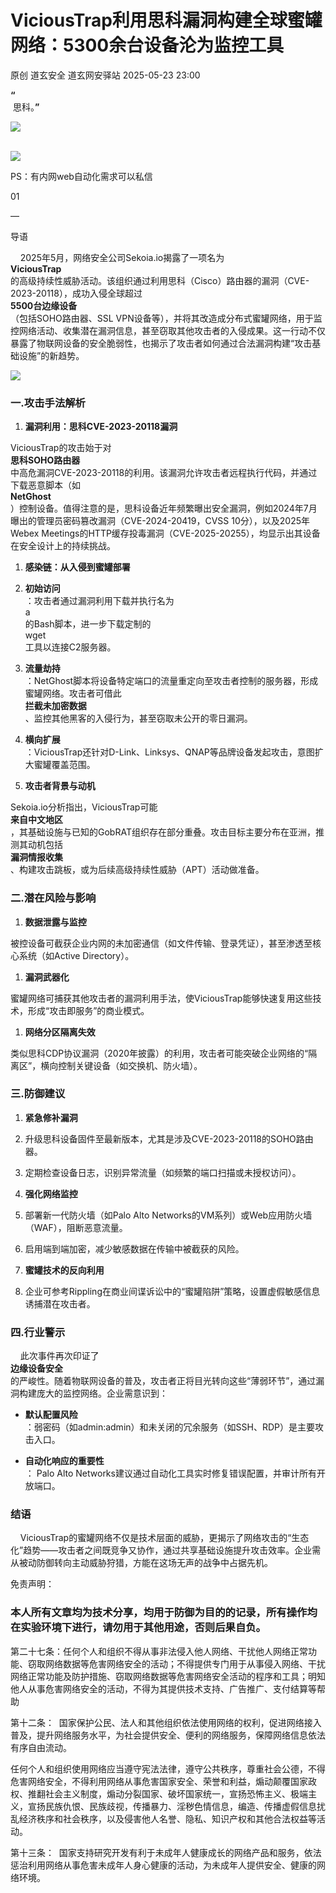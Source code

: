 #  ViciousTrap利用思科漏洞构建全球蜜罐网络：5300余台设备沦为监控工具   
原创 道玄安全  道玄网安驿站   2025-05-23 23:00  
  
**“**  
 思科。**”**  
  
![](https://mmbiz.qpic.cn/sz_mmbiz_png/L369x9IF3yPA9bic9zzTydWv4XTTHH2NAiamMp8Kxsh4s2lukPuyuwnia3NiaHkiaU8a3JGFhLvNnYvtLvHTFAd91Rw/640?wx_fmt=png&from=appmsg "")  
  
      
![](https://mmbiz.qpic.cn/sz_mmbiz_png/L369x9IF3yPMwVHx9iaPDKDhBJiajRW2DIdq0Wxe7JcpgKDia3zMfgicaaD6Auwn6Q3GGm2vI0eNh1Qic6OUhHMjE7g/640?wx_fmt=png&from=appmsg "")  
  
  
  
PS：有内网web自动化需求可以私信  
  
  
  
  
01  
  
—  
  
  
  
导语  
  
  
    2025年5月，网络安全公司Sekoia.io揭露了一项名为  
**ViciousTrap**  
的高级持续性威胁活动。该组织通过利用思科（Cisco）路由器的漏洞（CVE-2023-20118），成功入侵全球超过  
**5500台边缘设备**  
（包括SOHO路由器、SSL VPN设备等），并将其改造成分布式蜜罐网络，用于监控网络活动、收集潜在漏洞信息，甚至窃取其他攻击者的入侵成果。这一行动不仅暴露了物联网设备的安全脆弱性，也揭示了攻击者如何通过合法漏洞构建“攻击基础设施”的新趋势。  
  
![](https://mmbiz.qpic.cn/sz_mmbiz_png/L369x9IF3yP5ltOMOeWLkQ1FpotL86aCPU8JsbX5HQDqW65rBZ8ibHJaaPgHP0ufAH0lq7jrgbTBXB8p5xxcdwA/640?wx_fmt=png&from=appmsg "")  
  
### 一.攻击手法解析  
1. **漏洞利用：思科CVE-2023-20118漏洞**  
  
  
ViciousTrap的攻击始于对  
**思科SOHO路由器**  
中高危漏洞CVE-2023-20118的利用。该漏洞允许攻击者远程执行代码，并通过下载恶意脚本（如  
**NetGhost**  
）控制设备。值得注意的是，思科设备近年频繁曝出安全漏洞，例如2024年7月曝出的管理员密码篡改漏洞（CVE-2024-20419，CVSS 10分），以及2025年Webex Meetings的HTTP缓存投毒漏洞（CVE-2025-20255），均显示出其设备在安全设计上的持续挑战。  
  
1. **感染链：从入侵到蜜罐部署**  
  
1. **初始访问**  
：攻击者通过漏洞利用下载并执行名为  
a  
的Bash脚本，进一步下载定制的  
wget  
工具以连接C2服务器。  
  
1. **流量劫持**  
：NetGhost脚本将设备特定端口的流量重定向至攻击者控制的服务器，形成蜜罐网络。攻击者可借此  
**拦截未加密数据**  
、监控其他黑客的入侵行为，甚至窃取未公开的零日漏洞。  
  
1. **横向扩展**  
：ViciousTrap还针对D-Link、Linksys、QNAP等品牌设备发起攻击，意图扩大蜜罐覆盖范围。  
  
1. **攻击者背景与动机**  
  
  
Sekoia.io分析指出，ViciousTrap可能  
**来自中文地区**  
，其基础设施与已知的GobRAT组织存在部分重叠。攻击目标主要分布在亚洲，推测其动机包括  
**漏洞情报收集**  
、构建攻击跳板，或为后续高级持续性威胁（APT）活动做准备。  
  
### 二.潜在风险与影响  
1. **数据泄露与监控**  
  
  
被控设备可截获企业内网的未加密通信（如文件传输、登录凭证），甚至渗透至核心系统（如Active Directory）。  
  
1. **漏洞武器化**  
  
  
蜜罐网络可捕获其他攻击者的漏洞利用手法，使ViciousTrap能够快速复用这些技术，形成“攻击即服务”的商业模式。  
  
1. **网络分区隔离失效**  
  
  
类似思科CDP协议漏洞（2020年披露）的利用，攻击者可能突破企业网络的“隔离区”，横向控制关键设备（如交换机、防火墙）。  
  
### 三.防御建议  
1. **紧急修补漏洞**  
  
1. 升级思科设备固件至最新版本，尤其是涉及CVE-2023-20118的SOHO路由器。  
  
1. 定期检查设备日志，识别异常流量（如频繁的端口扫描或未授权访问）。  
  
1. **强化网络监控**  
  
1. 部署新一代防火墙（如Palo Alto Networks的VM系列）或Web应用防火墙（WAF），阻断恶意流量。  
  
1. 启用端到端加密，减少敏感数据在传输中被截获的风险。  
  
1. **蜜罐技术的反向利用**  
  
1. 企业可参考Rippling在商业间谍诉讼中的“蜜罐陷阱”策略，设置虚假敏感信息诱捕潜在攻击者。  
  
### 四.行业警示  
  
    此次事件再次印证了  
**边缘设备安全**  
的严峻性。随着物联网设备的普及，攻击者正将目光转向这些“薄弱环节”，通过漏洞构建庞大的监控网络。企业需意识到：  
- **默认配置风险**  
：弱密码（如admin:admin）和未关闭的冗余服务（如SSH、RDP）是主要攻击入口。  
  
- **自动化响应的重要性**  
： Palo Alto Networks建议通过自动化工具实时修复错误配置，并审计所有开放端口。  
  
### 结语  
  
    ViciousTrap的蜜罐网络不仅是技术层面的威胁，更揭示了网络攻击的“生态化”趋势——攻击者之间既竞争又协作，通过共享基础设施提升攻击效率。企业需从被动防御转向主动威胁狩猎，方能在这场无声的战争中占据先机。  
  
  
免责声明：  
### 本人所有文章均为技术分享，均用于防御为目的的记录，所有操作均在实验环境下进行，请勿用于其他用途，否则后果自负。  
  
第二十七条：任何个人和组织不得从事非法侵入他人网络、干扰他人网络正常功能、窃取网络数据等危害网络安全的活动；不得提供专门用于从事侵入网络、干扰网络正常功能及防护措施、窃取网络数据等危害网络安全活动的程序和工具；明知他人从事危害网络安全的活动，不得为其提供技术支持、广告推广、支付结算等帮助  
  
第十二条：  国家保护公民、法人和其他组织依法使用网络的权利，促进网络接入普及，提升网络服务水平，为社会提供安全、便利的网络服务，保障网络信息依法有序自由流动。  
  
任何个人和组织使用网络应当遵守宪法法律，遵守公共秩序，尊重社会公德，不得危害网络安全，不得利用网络从事危害国家安全、荣誉和利益，煽动颠覆国家政权、推翻社会主义制度，煽动分裂国家、破坏国家统一，宣扬恐怖主义、极端主义，宣扬民族仇恨、民族歧视，传播暴力、淫秽色情信息，编造、传播虚假信息扰乱经济秩序和社会秩序，以及侵害他人名誉、隐私、知识产权和其他合法权益等活动。  
  
第十三条：  国家支持研究开发有利于未成年人健康成长的网络产品和服务，依法惩治利用网络从事危害未成年人身心健康的活动，为未成年人提供安全、健康的网络环境。  
  
  
  
  
  
  
